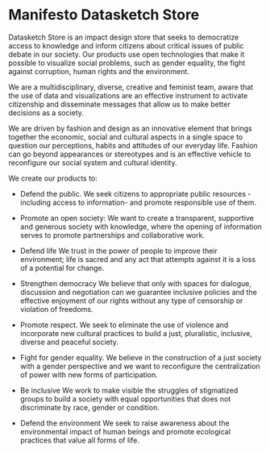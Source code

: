 # Manifesto Datasketch Store 

Datasketch Store is an impact design store that seeks to democratize access to knowledge and inform citizens about critical issues of public debate in our society. Our products use open technologies that make it possible to visualize social problems, such as gender equality, the fight against corruption, human rights and the environment.

We are a multidisciplinary, diverse, creative and feminist team, aware that the use of data and visualizations are an effective instrument to activate citizenship and disseminate messages that allow us to make better decisions as a society.

We are driven by fashion and design as an innovative element that brings together the economic, social and cultural aspects in a single space to question our perceptions, habits and attitudes of our everyday life. Fashion can go beyond appearances or stereotypes and is an effective vehicle to reconfigure our social system and cultural identity.

We create our products to:


- Defend the public. We seek citizens to appropriate public resources -including access to information- and promote responsible use of them.


- Promote an open society: We want to create a transparent, supportive and generous society with knowledge, where the opening of information serves to promote partnerships and collaborative work.

- Defend life We trust in the power of people to improve their environment; life is sacred and any act that attempts against it is a loss of a potential for change.

- Strengthen democracy We believe that only with spaces for dialogue, discussion and negotiation can we guarantee inclusive policies and the effective enjoyment of our rights without any type of censorship or violation of freedoms.


- Promote respect. We seek to eliminate the use of violence and incorporate new cultural practices to build a just, pluralistic, inclusive, diverse and peaceful society.

- Fight for gender equality. We believe in the construction of a just society with a gender perspective and we want to reconfigure the centralization of power with new forms of participation.

- Be inclusive We work to make visible the struggles of stigmatized groups to build a society with equal opportunities that does not discriminate by race, gender or condition.

- Defend the environment We seek to raise awareness about the environmental impact of human beings and promote ecological practices that value all forms of life.
